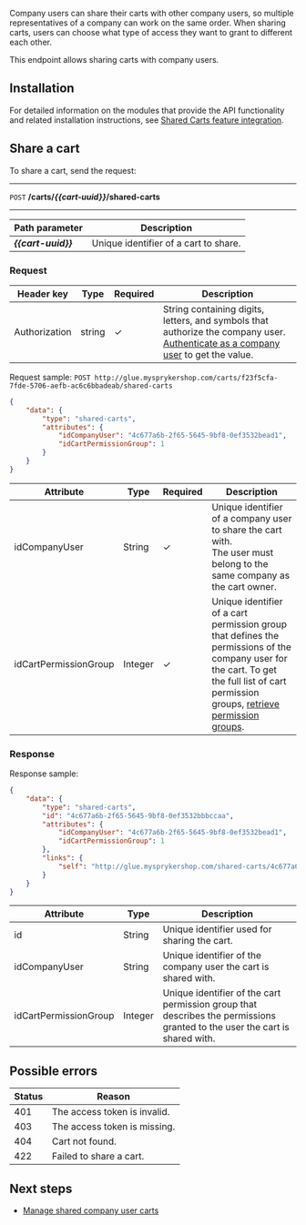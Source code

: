 Company users can share their carts with other company users, so multiple representatives of a company can work on the same order. When sharing carts, users can choose what type of access they want to grant to different each other.

This endpoint allows sharing carts with company users.

## Installation
For detailed information on the modules that provide the API functionality and related installation instructions, see [Shared Carts feature integration](https://documentation.spryker.com/docs/shared-carts-feature-integration).


## Share a cart
To share a cart, send the request:

***
`POST` **/carts/*{{cart-uuid}}*/shared-carts**
***


| Path parameter | Description |
| --- | --- |
| ***{{cart-uuid}}*** | Unique identifier of a cart to share. |

### Request

| Header key | Type | Required | Description |
| --- | --- | --- | --- |
| Authorization | string | ✓ | String containing digits, letters, and symbols that authorize the company user. [Authenticate as a company user](https://documentation.spryker.com/docs/authenticating-as-a-company-user#authenticate-as-a-company-user) to get the value.  |

Request sample: `POST http://glue.mysprykershop.com/carts/f23f5cfa-7fde-5706-aefb-ac6c6bbadeab/shared-carts`
    
```json
{
    "data": {
        "type": "shared-carts",
        "attributes": {
            "idCompanyUser": "4c677a6b-2f65-5645-9bf8-0ef3532bead1",
            "idCartPermissionGroup": 1
        }
    }
}
```

| Attribute | Type | Required | Description |
| --- | --- | --- | --- |
| idCompanyUser | String | ✓ | Unique identifier of a company user to share the cart with.</br>The user must belong to the same company as the cart owner. |
| idCartPermissionGroup | Integer | ✓ | Unique identifier of a cart permission group that defines the permissions of the company user for the cart. To get the full list of cart permission groups, [retrieve permission groups](https://documentation.spryker.com/docs/retrieving-cart-permission-groups#retrieve-cart-permission-groups). |

### Response



Response sample:
    
```json
{
    "data": {
        "type": "shared-carts",
        "id": "4c677a6b-2f65-5645-9bf8-0ef3532bbbccaa",
        "attributes": {
            "idCompanyUser": "4c677a6b-2f65-5645-9bf8-0ef3532bead1",
            "idCartPermissionGroup": 1
        },
        "links": {
            "self": "http://glue.mysprykershop.com/shared-carts/4c677a6b-2f65-5645-9bf8-0ef3532bbbccaa"
        }
    }
}
```

| Attribute | Type | Description |
| --- | --- | --- |
| id | String | Unique identifier used for sharing the cart. |
| idCompanyUser | String | Unique identifier of the company user the cart is shared with. |
| idCartPermissionGroup | Integer | Unique identifier of the cart permission group that describes the permissions granted to the user the cart is shared with. |


## Possible errors

| Status | Reason |
| --- | --- |
| 401 | The access token is invalid. |
| 403 | The access token is missing. |
| 404 | Cart not found. |
| 422 | Failed to share a cart. |

## Next steps

* [Manage shared company user carts](https://documentation.spryker.com/docs/managing-shared-company-user-carts)
